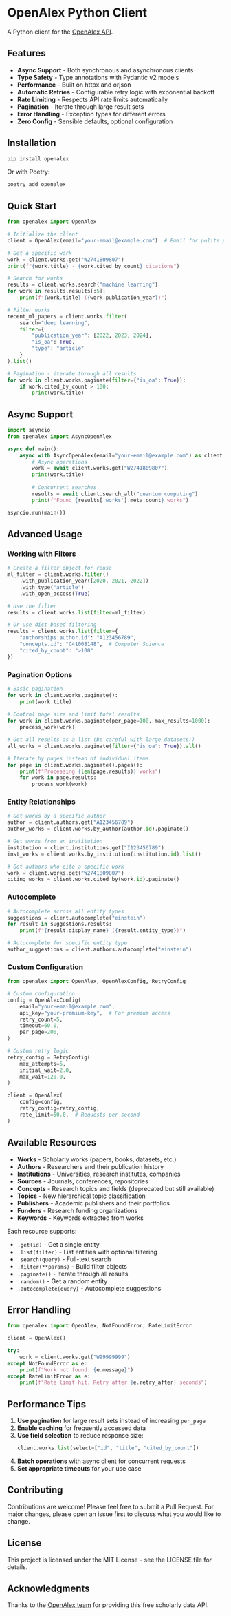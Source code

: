 # OpenAlex Python Client

A Python client for the [OpenAlex API](https://docs.openalex.org/).

## Features

- **Async Support** - Both synchronous and asynchronous clients
- **Type Safety** - Type annotations with Pydantic v2 models
- **Performance** - Built on httpx and orjson
- **Automatic Retries** - Configurable retry logic with exponential backoff
- **Rate Limiting** - Respects API rate limits automatically
- **Pagination** - Iterate through large result sets
- **Error Handling** - Exception types for different errors
- **Zero Config** - Sensible defaults, optional configuration

## Installation

```bash
pip install openalex
```

Or with Poetry:

```bash
poetry add openalex
```

## Quick Start

```python
from openalex import OpenAlex

# Initialize the client
client = OpenAlex(email="your-email@example.com")  # Email for polite pool

# Get a specific work
work = client.works.get("W2741809807")
print(f"{work.title} - {work.cited_by_count} citations")

# Search for works
results = client.works.search("machine learning")
for work in results.results[:5]:
    print(f"{work.title} ({work.publication_year})")

# Filter works
recent_ml_papers = client.works.filter(
    search="deep learning",
    filter={
        "publication_year": [2022, 2023, 2024],
        "is_oa": True,
        "type": "article"
    }
).list()

# Pagination - iterate through all results
for work in client.works.paginate(filter={"is_oa": True}):
    if work.cited_by_count > 100:
        print(work.title)
```

## Async Support

```python
import asyncio
from openalex import AsyncOpenAlex

async def main():
    async with AsyncOpenAlex(email="your-email@example.com") as client:
        # Async operations
        work = await client.works.get("W2741809807")
        print(work.title)
        
        # Concurrent searches
        results = await client.search_all("quantum computing")
        print(f"Found {results['works'].meta.count} works")

asyncio.run(main())
```

## Advanced Usage

### Working with Filters

```python
# Create a filter object for reuse
ml_filter = client.works.filter()
    .with_publication_year([2020, 2021, 2022])
    .with_type("article") 
    .with_open_access(True)

# Use the filter
results = client.works.list(filter=ml_filter)

# Or use dict-based filtering
results = client.works.list(filter={
    "authorships.author.id": "A123456789",
    "concepts.id": "C41008148",  # Computer Science
    "cited_by_count": ">100"
})
```

### Pagination Options

```python
# Basic pagination
for work in client.works.paginate():
    print(work.title)
    
# Control page size and limit total results
for work in client.works.paginate(per_page=100, max_results=1000):
    process_work(work)

# Get all results as a list (be careful with large datasets!)
all_works = client.works.paginate(filter={"is_oa": True}).all()

# Iterate by pages instead of individual items
for page in client.works.paginate().pages():
    print(f"Processing {len(page.results)} works")
    for work in page.results:
        process_work(work)
```

### Entity Relationships

```python
# Get works by a specific author
author = client.authors.get("A123456789")
author_works = client.works.by_author(author.id).paginate()

# Get works from an institution
institution = client.institutions.get("I123456789")
inst_works = client.works.by_institution(institution.id).list()

# Get authors who cite a specific work
work = client.works.get("W2741809807")
citing_works = client.works.cited_by(work.id).paginate()
```

### Autocomplete

```python
# Autocomplete across all entity types
suggestions = client.autocomplete("einstein")
for result in suggestions.results:
    print(f"{result.display_name} ({result.entity_type})")

# Autocomplete for specific entity type
author_suggestions = client.authors.autocomplete("einstein")
```

### Custom Configuration

```python
from openalex import OpenAlex, OpenAlexConfig, RetryConfig

# Custom configuration
config = OpenAlexConfig(
    email="your-email@example.com",
    api_key="your-premium-key",  # For premium access
    retry_count=5,
    timeout=60.0,
    per_page=200,
)

# Custom retry logic
retry_config = RetryConfig(
    max_attempts=5,
    initial_wait=2.0,
    max_wait=120.0,
)

client = OpenAlex(
    config=config,
    retry_config=retry_config,
    rate_limit=50.0,  # Requests per second
)
```

## Available Resources

- **Works** - Scholarly works (papers, books, datasets, etc.)
- **Authors** - Researchers and their publication history
- **Institutions** - Universities, research institutes, companies
- **Sources** - Journals, conferences, repositories
- **Concepts** - Research topics and fields (deprecated but still available)
- **Topics** - New hierarchical topic classification
- **Publishers** - Academic publishers and their portfolios
- **Funders** - Research funding organizations
- **Keywords** - Keywords extracted from works

Each resource supports:
- `.get(id)` - Get a single entity
- `.list(filter)` - List entities with optional filtering
- `.search(query)` - Full-text search
- `.filter(**params)` - Build filter objects
- `.paginate()` - Iterate through all results
- `.random()` - Get a random entity
- `.autocomplete(query)` - Autocomplete suggestions

## Error Handling

```python
from openalex import OpenAlex, NotFoundError, RateLimitError

client = OpenAlex()

try:
    work = client.works.get("W99999999")
except NotFoundError as e:
    print(f"Work not found: {e.message}")
except RateLimitError as e:
    print(f"Rate limit hit. Retry after {e.retry_after} seconds")
```

## Performance Tips

1. **Use pagination** for large result sets instead of increasing `per_page`
2. **Enable caching** for frequently accessed data
3. **Use field selection** to reduce response size:
   ```python
   client.works.list(select=["id", "title", "cited_by_count"])
   ```
4. **Batch operations** with async client for concurrent requests
5. **Set appropriate timeouts** for your use case

## Contributing

Contributions are welcome! Please feel free to submit a Pull Request. For major changes, please open an issue first to discuss what you would like to change.

## License

This project is licensed under the MIT License - see the LICENSE file for details.

## Acknowledgments

Thanks to the [OpenAlex team](https://openalex.org/) for providing this free scholarly data API.
